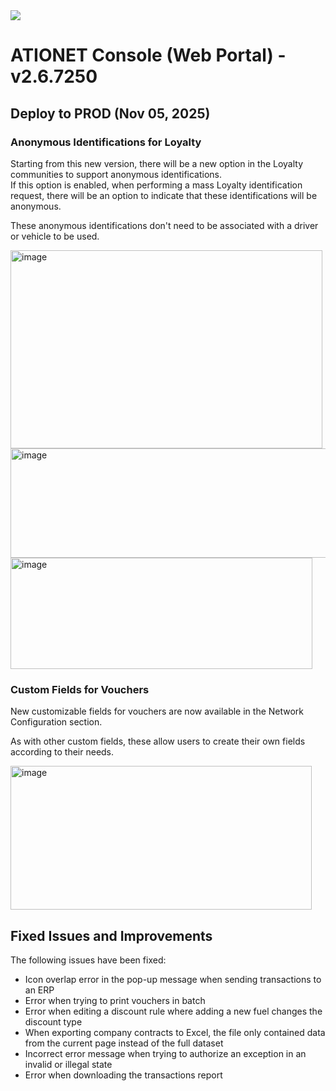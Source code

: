<img src="https://github.com/Ationet/ationetdocs/raw/master/Content/Images/ATIOnetLogo_250x70.png" />
</p>

# ATIONET Console (Web Portal) - v2.6.7250

## Deploy to PROD (Nov 05, 2025)

### Anonymous Identifications for Loyalty

Starting from this new version, there will be a new option in the Loyalty communities to support anonymous identifications.  
If this option is enabled, when performing a mass Loyalty identification request, there will be an option to indicate that these identifications will be anonymous.

These anonymous identifications don't need to be associated with a driver or vehicle to be used.

<img width="499" height="317" alt="image" src="https://github.com/user-attachments/assets/b14dc422-986b-4149-b094-9aa32eddc760" />

<img width="770" height="175" alt="image" src="https://github.com/user-attachments/assets/aeb9c9b4-44ea-4479-99f2-9d5b0ec7635d" />

<img width="483" height="178" alt="image" src="https://github.com/user-attachments/assets/c05ab5f1-fe09-45f3-9e8b-f7726e4f83bf" />


### Custom Fields for Vouchers

New customizable fields for vouchers are now available in the Network Configuration section.

As with other custom fields, these allow users to create their own fields according to their needs.

<img width="482" height="230" alt="image" src="https://github.com/user-attachments/assets/ef308629-d1d7-4581-bffe-90cdc9080347" />


## Fixed Issues and Improvements  
The following issues have been fixed:  
- Icon overlap error in the pop-up message when sending transactions to an ERP  
- Error when trying to print vouchers in batch  
- Error when editing a discount rule where adding a new fuel changes the discount type  
- When exporting company contracts to Excel, the file only contained data from the current page instead of the full dataset  
- Incorrect error message when trying to authorize an exception in an invalid or illegal state  
- Error when downloading the transactions report  
